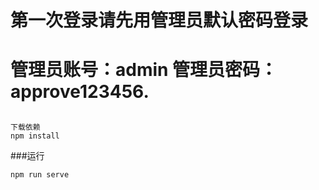 # 第一次登录请先用管理员默认密码登录
# 管理员账号：admin 管理员密码：approve123456.

## 
```
下载依赖
npm install
```
###运行
```
npm run serve
```

